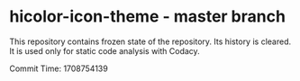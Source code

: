 # hicolor-icon-theme - master branch

This repository contains frozen state of the repository.
Its history is cleared. It is used only for static code
analysis with Codacy.

Commit Time: 1708754139